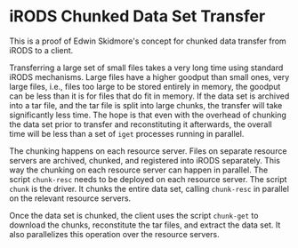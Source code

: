 # iRODS Chunked Data Set Transfer

This is a proof of Edwin Skidmore's concept for chunked data transfer from iRODS to a client.

Transferring a large set of small files takes a very long time using standard iRODS mechanisms.
Large files have a higher goodput than small ones, very large files, i.e., files too large to be
stored entirely in memory, the goodput can be less than it is for files that do fit in memory. If
the data set is archived into a tar file, and the tar file is split into large chunks, the transfer
will take significantly less time. The hope is that even with the overhead of chunking the data set
prior to transfer and reconstituting it afterwards, the overall time will be less than a set of
`iget` processes running in parallel.

The chunking happens on each resource server. Files on separate resource servers are archived,
chunked, and registered into iRODS separately. This way the chunking on each resource server can
happen in parallel. The script `chunk-resc` needs to be deployed on each resource server. The
script `chunk` is the driver. It chunks the entire data set, calling `chunk-resc` in parallel on the
relevant resource servers.

Once the data set is chunked, the client uses the script `chunk-get` to download the chunks,
reconstitute the tar files, and extract the data set. It also parallelizes this operation over the
resource servers.
